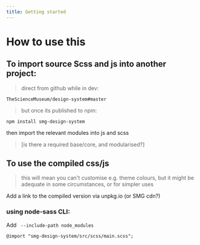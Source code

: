 ```yaml
---
title: Getting started
---
```


# How to use this

## To import source Scss and js into another project:

> direct from github while in dev:

```
TheScienceMuseum/design-system#master
```

> but once its published to npm:

```
npm install smg-design-system
```

then import the relevant modules into js and scss

> [is there a required base/core, and modularised?]

## To use the compiled css/js

> this will mean you can't customise e.g. theme colours, but it might be adequate in some circumstances, or for simpler uses

Add a link to the compiled version via unpkg.io (or SMG cdn?)

### using node-sass CLI:

Add ` --include-path node_modules`

```
@import "smg-design-system/src/scss/main.scss";
```
